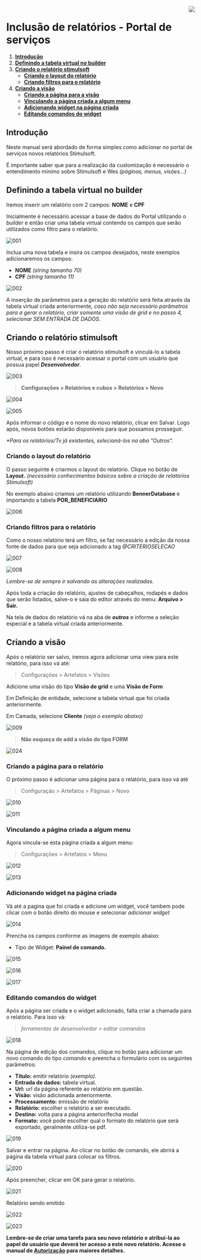 <img src="../src/images/benner_rgb.png" align="right"/>

# Inclusão de relatórios - Portal de serviços

1. **[Introdução](#introdução)**
2. **[Definindo a tabela virtual no builder](#definindo-a-tabela-virtual-no-builder)**
3. **[Criando o relatório stimulsoft](#criando-o-relatório-stimulsoft)**
    * **[Criando o layout do relatório](#criando-o-layout-do-relatório)**
    * **[Criando filtros para o relatório](#criando-filtros-para-o-relatório)**
4. **[Criando a visão](#criando-a-visão)**
    * **[Criando a página para a visão](#criando-a-página-para-o-relatório)**
    * **[Vinculando a página criada a algum menu](#vinculando-a-páginacriada-a-algum-menu)**
    * **[Adicionando widget na página criada](#adicionando-widget-na-página-criada)**
    * **[Editando comandos do widget](#editando-comandos-do-widget)**

## Introdução
Neste manual será abordado de forma simples como adicionar no portal de serviços novos relatórios Stimulsoft.

É importante saber que para a realização da customização é necessário o entendimento mínimo sobre Stimulsoft e Wes _(páginas, menus, visões...)_

## Definindo a tabela virtual no builder
Iremos inserir um relatório com 2 campos: **NOME** e **CPF**

Inicialmente é necessário acessar a base de dados do Portal utilizando o _builder_ e então criar uma tabela virtual contendo os campos que serão utilizados como filtro para o relatório.

![001](src/images/001.png)

Inclua uma nova tabela e insira os campos desejados, neste exemplos adicionaremos os campos:

 - **NOME** _(string tamanho 70)_ 
 - **CPF** _(string tamanho 11)_


 ![002](src/images/002.png)

A inserção de parâmetros para a geração do relatório será feita através da tabela virtual criada anteriormente, _caso não seja necessário parâmetros para a gerar o relatório, criar somente uma visão de grid e no passo 4, selecionar *SEM ENTRADA DE DADOS*_.

## Criando o relatório stimulsoft
Nosso próximo passo é criar o relatório stimulsoft e vinculá-lo a tabela virtual, e para isso é necessário acessar o portal com um usuário que possua papel **_Desenvolvedor_**. 

![003](src/images/003.png)

> **Configurações > Relatórios e cubos > Relatórios > Novo**

![004](src/images/004.png)

![005](src/images/005.png)
 

 Após informar o código e o nome do novo relatório, clicar em Salvar. Logo após, novos botões estarão disponíveis para que possamos prosseguir.

 _*Para os relatórios/Tv já existentes, selecioná-los na aba "Outros"._

 ### Criando o layout do relatório
 O passo seguinte é criarmos o layout do relatório. Clique no botão de **Layout.** _(necessário conhecimentos básicos sobre a criação de relatórios Stimulsoft)_

 No exemplo abaixo criamos um relatório utilizando **BennerDatabase** e importando a tabela **POR_BENEFICIARIO**

 ![006](src/images/006.png)

### Criando filtros para o relatório
Como o nosso relatório terá um filtro, se faz necessário a edição da nossa fonte de dados para que seja adicionado a tag _@CRITERIOSELECAO_

![007](src/images/007.png)

![008](src/images/008.png)

_Lembre-se de sempre ir salvando as alterações realizadas._

Após toda a criação do relatório, ajustes de cabeçalhos, rodapés e dados que serão listados, salve-o e saia do editor através do menu: **Arquivo > Sair.**

Na tela de dados do relatório vá na aba de _**outros**_ e informe a seleção especial e a tabela virtual criada anteriormente.

## Criando a visão

Após o relatório ser salvo, iremos agora adicionar uma view para este relatório, para isso vá até: 

> Configurações > Artefatos > Visões

Adicione uma visão do tipo **Visão de grid** e uma **Visão de Form**

Em Definição de entidade, selecione a tabela virtual que foi criada anteriormente.

Em Camada, selecione **Cliente** _(veja o exemplo abaixo)_

![009](src/images/009.png)

> **Não esqueça de add a visão do tipo FORM**

![024](src/images/024.png)

### Criando a página para o relatório
O próximo passo é adicionar uma página para o relatório, para isso vá até

> Configuração > Artefatos > Páginas > Novo

![010](src/images/010.png)

![011](src/images/011.png)

### Vinculando a página criada a algum menu
Agora vincula-se esta página criada a algum menu:

> Configurações > Artefatos > Menu

![012](src/images/012.png)

![013](src/images/013.png)

### Adicionando widget na página criada
Vá até a pagina que foi criada e adicione um widget, você tambem pode clicar com o botão direito do mouse e selecionar _adicionar widget_

![014](src/images/014.png)

Prencha os campos conforme as imagens de exemplo abaixo:

* Tipo de Widget: **Painel de comando.**

![015](src/images/015.png)

![016](src/images/016.png)

![017](src/images/017.png)


### Editando comandos do widget
Após a página ser criada e o widget adicionado, falta criar a chamada para o relatório. Para isso vá:

> _ferramentas de desenvolvedor > editar comandos_

![018](src/images/018.png)

Na página de edição dos comandos, clique no botão para adicionar um novo comando do tipo _comando_ e preencha o formulário com os seguintes parâmetros:

* **Título:** emitir relatório _(exemplo)._
* **Entrada de dados:** tabela virtual.
* **Url:** url da página referente ao relatório em questão.
* **Visão:** visão adicionada anteriormente.
* **Processamento:** emissão de relatório
* **Relatório:** escolher o relatório a ser executado.
* **Destino:** volta para a página anterior/fecha modal
* **Formato:** você pode escolher qual o formato do relatório que será exportado, geralmente utiliza-se pdf.

![019](src/images/019.png)

Salvar e entrar na página. Ao clicar no botão de comando, ele abrirá a página da tabela virtual para colocar os filtros.

![020](src/images/020.png)

Após preencher, clicar em OK para gerar o relatório.

![021](src/images/021.png)

Relatório sendo emitido

![022](src/images/022.png)

![023](src/images/023.png)

**Lembre-se de criar uma tarefa para seu novo relatório e atribuí-la ao papel de usuário que deverá 
ter acesso a este novo relatório. Acesse o manual de [Autorização](https://github.com/francisco-santana/PortalServicos/tree/master/Documentacoes/Manuais/Autoriza%C3%A7%C3%A3o "Autorização baseada em papéis") para maiores detalhes.**